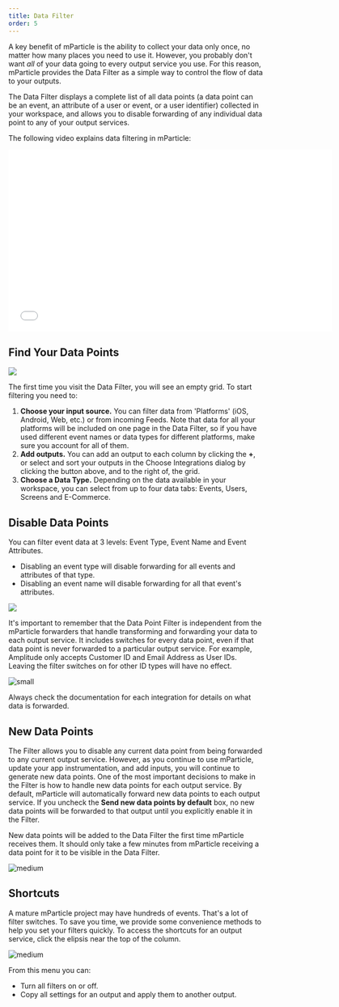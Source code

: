 ```yaml
---
title: Data Filter
order: 5
---
```


A key benefit of mParticle is the ability to collect your data only once, no matter how many places you need to use it. However, you probably don't want _all_ of your data going to every output service you use. For this reason, mParticle provides the Data Filter as a simple way to control the flow of data to your outputs.

The Data Filter displays a complete list of all data points (a data point can be an event, an attribute of a user or event, or a user identifier) collected in your workspace, and allows you to disable forwarding of any individual data point to any of your output services.

The following video explains data filtering in mParticle:

<p><iframe src="//fast.wistia.com/embed/iframe/xeh6qoaiqw" width="640" height="360" frameborder="0" allowfullscreen=""></iframe></p>

## Find Your Data Points

![](/images/Platform-Update-Data-Filter-Overview-042019.png)

The first time you visit the Data Filter, you will see an empty grid. To start filtering you need to:

1. **Choose your input source.** You can filter data from 'Platforms' (iOS, Android, Web, etc.) or from incoming Feeds. Note that data for all your platforms will be included on one page in the Data Filter, so if you have used different event names or data types for different platforms, make sure you account for all of them.
2. **Add outputs.** You can add an output to each column by clicking the **+**, or select and sort your outputs in the Choose Integrations dialog by clicking the button above, and to the right of, the grid.
3. **Choose a Data Type.** Depending on the data available in your workspace, you can select from up to four data tabs: Events, Users, Screens and E-Commerce.

## Disable Data Points

You can filter event data at 3 levels: Event Type, Event Name and Event Attributes.

* Disabling an event type will disable forwarding for all events and attributes of that type.
* Disabling an event name will disable forwarding for all that event's attributes.

![](/images/event-filter-disable.gif)

<aside>
	<p>It's important to remember that the Data Point Filter is independent from the mParticle forwarders that handle transforming and forwarding your data to each output service. It includes switches for every data point, even if that data point is never forwarded to a particular output service. For example, Amplitude only accepts Customer ID and Email Address as User IDs. Leaving the filter switches on for other ID types will have no effect.</p>
	<img alt="small" src="/images/Platform-Update-Data-Filter-Filters-No-Effect-042019.png">
	<p>Always check the documentation for each integration for details on what data is forwarded.<p>
</aside>



## New Data Points

The Filter allows you to disable any current data point from being forwarded to any current output service. However, as you continue to use mParticle, update your app instrumentation, and add inputs, you will continue to generate new data points. One of the most important decisions to make in the Filter is how to handle new data points for each output service. By default, mParticle will automatically forward new data points to each output service. If you uncheck the **Send new data points by default** box, no new data points will be forwarded to that output until you explicitly enable it in the Filter.

New data points will be added to the Data Filter the first time mParticle receives them. It should only take a few minutes from mParticle receiving a data point for it to be visible in the Data Filter.

![medium](/images/Platform-Update-Data-Filter-New-Data-Points-042019.png)


## Shortcuts

A mature mParticle project may have hundreds of events. That's a lot of filter switches. To save you time, we provide some convenience methods to help you set your filters quickly. To access the shortcuts for an output service, click the elipsis near the top of the column.

![medium](/images/Platform-Update-Data-Filter-Filter-Helpers-042019.png)

From this menu you can:
* Turn all filters on or off.
* Copy all settings for an output and apply them to another output.




